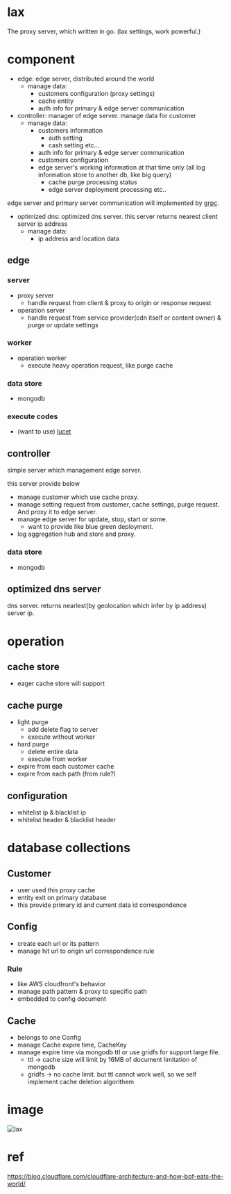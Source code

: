 # lax
The proxy server, which written in go. (lax settings, work powerful.)

# component
- edge: edge server, distributed around the world
  - manage data:
    - customers configuration (proxy settings)
    - cache entity
    - auth info for primary & edge server communication
- controller: manager of edge server. manage data for customer
  - manage data:
    - customers information
      - auth setting
      - cash setting etc...
    - auth info for primary & edge server communication
    - customers configuration
    - edge server's working information at that time only (all log information store to another db, like big query)
      - cache purge processing status
      - edge server deployment processing etc..

edge server and primary server communication will implemented by [grpc](https://github.com/grpc/grpc-go).

- optimized dns: optimized dns server. this server returns nearest client server ip address
  - manage data:
    - ip address and location data

## edge
### server
- proxy server
  - handle request from client & proxy to origin or response request
- operation server
  - handle request from service provider(cdn itself or content owner) & purge or update settings

### worker
- operation worker
  - execute heavy operation request, like purge cache

### data store
- mongodb

### execute codes
- (want to use) [lucet](https://github.com/bytecodealliance/lucet)

## controller
simple server which management edge server.

this server provide below
- manage customer which use cache proxy.
- manage setting request from customer, cache settings, purge request. And proxy it to edge server.
- manage edge server for update, stop, start or some.
  - want to provide like blue green deployment.
- log aggregation hub and store and proxy.

### data store
- mongodb

## optimized dns server
dns server. returns nearlest(by geolocation which infer by ip address) server ip.

# operation
## cache store
- eager cache store will support

## cache purge
- light purge
  - add delete flag to server
  - execute without worker
- hard purge
  - delete entire data
  - execute from worker
- expire from each customer cache
- expire from each path (from rule?)

## configuration
- whitelist ip & blacklist ip
- whitelist header & blacklist header

# database collections
## Customer
- user used this proxy cache
- entity exit on primary database
- this provide primary id and current data id correspondence

## Config
- create each url or its pattern
- manage hit url to origin url correspondence rule

### Rule
- like AWS cloudfront's behavior
- manage path pattern & proxy to specific path
- embedded to config document

## Cache
- belongs to one Config
- manage Cache expire time, CacheKey
- manage expire time via mongodb ttl or use gridfs for support large file.
  - ttl → cache size will limit by 16MB of document limitation of mongodb
  - gridfs → no cache limit. but ttl cannot work well, so we self implement cache deletion algorithem

# image
![lax](https://user-images.githubusercontent.com/24956031/71309612-4a8c1e80-244d-11ea-84a0-ca31f48dcb35.png)

# ref
https://blog.cloudflare.com/cloudflare-architecture-and-how-bpf-eats-the-world/
